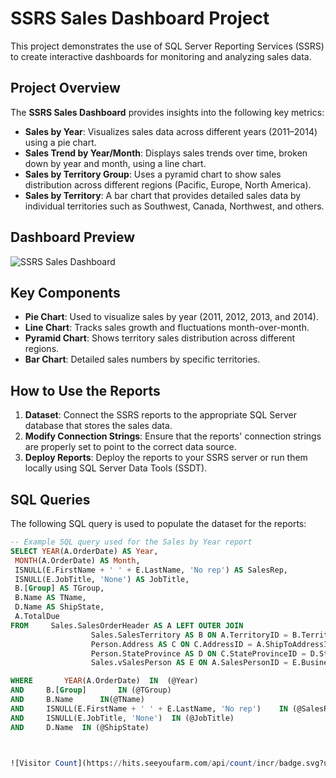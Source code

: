 # SSRS Sales Dashboard Project

This project demonstrates the use of SQL Server Reporting Services (SSRS) to create interactive dashboards for monitoring and analyzing sales data.

## Project Overview

The **SSRS Sales Dashboard** provides insights into the following key metrics:
- **Sales by Year**: Visualizes sales data across different years (2011–2014) using a pie chart.
- **Sales Trend by Year/Month**: Displays sales trends over time, broken down by year and month, using a line chart.
- **Sales by Territory Group**: Uses a pyramid chart to show sales distribution across different regions (Pacific, Europe, North America).
- **Sales by Territory**: A bar chart that provides detailed sales data by individual territories such as Southwest, Canada, Northwest, and others.

## Dashboard Preview

![SSRS Sales Dashboard](dashboard.png)

## Key Components
- **Pie Chart**: Used to visualize sales by year (2011, 2012, 2013, and 2014).
- **Line Chart**: Tracks sales growth and fluctuations month-over-month.
- **Pyramid Chart**: Shows territory sales distribution across different regions.
- **Bar Chart**: Detailed sales numbers by specific territories.

## How to Use the Reports

1. **Dataset**: Connect the SSRS reports to the appropriate SQL Server database that stores the sales data.
2. **Modify Connection Strings**: Ensure that the reports' connection strings are properly set to point to the correct data source.
3. **Deploy Reports**: Deploy the reports to your SSRS server or run them locally using SQL Server Data Tools (SSDT).

## SQL Queries

The following SQL query is used to populate the dataset for the reports:

```sql
-- Example SQL query used for the Sales by Year report
SELECT YEAR(A.OrderDate) AS Year,
 MONTH(A.OrderDate) AS Month,
 ISNULL(E.FirstName + ' ' + E.LastName, 'No rep') AS SalesRep,
 ISNULL(E.JobTitle, 'None') AS JobTitle, 
 B.[Group] AS TGroup,
 B.Name AS TName,
 D.Name AS ShipState, 
 A.TotalDue
FROM     Sales.SalesOrderHeader AS A LEFT OUTER JOIN
                  Sales.SalesTerritory AS B ON A.TerritoryID = B.TerritoryID LEFT OUTER JOIN
                  Person.Address AS C ON C.AddressID = A.ShipToAddressID LEFT OUTER JOIN
                  Person.StateProvince AS D ON C.StateProvinceID = D.StateProvinceID LEFT OUTER JOIN
                  Sales.vSalesPerson AS E ON A.SalesPersonID = E.BusinessEntityID

WHERE		YEAR(A.OrderDate)  IN  (@Year)
AND		B.[Group]		IN (@TGroup)
AND		B.Name 		IN(@TName)
AND		ISNULL(E.FirstName + ' ' + E.LastName, 'No rep')	IN (@SalesRep)
AND		ISNULL(E.JobTitle, 'None')  IN (@JobTitle)
AND		D.Name 	IN (@ShipState)



![Visitor Count](https://hits.seeyoufarm.com/api/count/incr/badge.svg?url=https://github.com/YourUsername/YourRepoName&count_bg=%2379C83D&title_bg=%23555555&icon=&icon_color=%23E7E7E7&title=Visitors&edge_flat=false)
